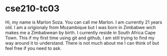 # cse210-tc03
Hi, my name is Marlon Soza. You can call me Marlon. I am currently 21 years old. I am a origionaly  from Mozambique but I was born in Zimbabwe wich makes me a Zimbabwean by birth. I currently reside in South Africa Cape Town. This if my first time using git and github, I am still trying to find my way around it to understand. There is not much about me I can think of but feel free if you need to ask.
